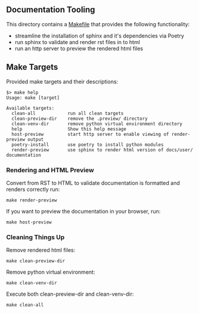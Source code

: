 ## Documentation Tooling

This directory contains a [Makefile](Makfile) that provides the following functionality:

- streamline the installation of sphinx and it's dependencies via Poetry
- run sphinx to validate and render rst files in to html
- run an http server to preview the rendered html files


## Make Targets

Provided make targets and their descriptions:

```
$> make help
Usage: make [target]

Available targets:
  clean-all            run all clean targets
  clean-preview-dir    remove the .preview/ directory
  clean-venv-dir       remove python virtual environment directory
  help                 Show this help message
  host-preview         start http server to enable viewing of render-preview output
  poetry-install       use poetry to install python modules
  render-preview       use sphinx to render html version of docs/user/ documentation
```

### Rendering and HTML Preview

Convert from RST to HTML to validate documentation is formatted and renders correctly run:

```shell
make render-preview
```

If you want to preview the documentation in your browser, run:

```shell
make host-preview
```

### Cleaning Things Up

Remove rendered html files:

```shell
make clean-preview-dir
```

Remove python virtual environment:

```shell
make clean-venv-dir
```
Execute both clean-preview-dir and clean-venv-dir:

```shell
make clean-all
```
